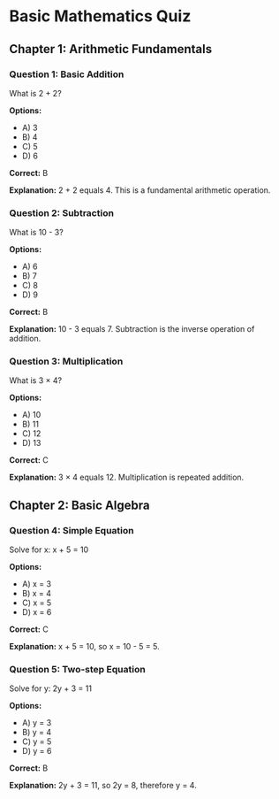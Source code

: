 # Basic Mathematics Quiz

## Chapter 1: Arithmetic Fundamentals

### Question 1: Basic Addition
What is 2 + 2?

**Options:**
- A) 3
- B) 4
- C) 5
- D) 6

**Correct:** B

**Explanation:** 2 + 2 equals 4. This is a fundamental arithmetic operation.

### Question 2: Subtraction
What is 10 - 3?

**Options:**
- A) 6
- B) 7
- C) 8
- D) 9

**Correct:** B

**Explanation:** 10 - 3 equals 7. Subtraction is the inverse operation of addition.

### Question 3: Multiplication
What is 3 × 4?

**Options:**
- A) 10
- B) 11
- C) 12
- D) 13

**Correct:** C

**Explanation:** 3 × 4 equals 12. Multiplication is repeated addition.

## Chapter 2: Basic Algebra

### Question 4: Simple Equation
Solve for x: x + 5 = 10

**Options:**
- A) x = 3
- B) x = 4
- C) x = 5
- D) x = 6

**Correct:** C

**Explanation:** x + 5 = 10, so x = 10 - 5 = 5.

### Question 5: Two-step Equation
Solve for y: 2y + 3 = 11

**Options:**
- A) y = 3
- B) y = 4
- C) y = 5
- D) y = 6

**Correct:** B

**Explanation:** 2y + 3 = 11, so 2y = 8, therefore y = 4.
